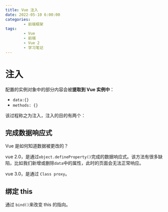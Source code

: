 ```yaml
---
title: Vue 注入
date: 2022-05-10 6:00:00
categories:
        - 前端框架
tags:
        - Vue
        - 前端
        - Vue 2
        - 学习笔记
---
```


# 注入

配置的实例对象中的部分内容会被**提取到 Vue 实例中**：

- `data:{}`
- `methods: {}`

该过程称之为注入，注入的目的有两个：

## 完成数据响应式

Vue 是如何知道数据被更改的？

vue 2.0，是通过`object.defineProperty()`完成的数据响应式。该方法有很多缺陷，比如我们新增或删除`data`中的属性，此时的页面会无法正常响应。

vue 3.0，是通过 `Class proxy`。

## 绑定 this

通过 `bind()`来改变 this 的指向。
